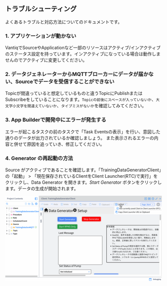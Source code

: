 ## トラブルシューティング

よくあるトラブルと対応方法についてのドキュメントです。

### 1. **アプリケーションが動かない**

VantiqでSourceやApplicationなど一部のリソースはアクティブ/インアクティブのステータス設定を持っています。インアクティブになっている場合は動作しませんのでアクティブに変更してください。

### 2. **データジェネレーターからMQTTブローカーにデータが届かない、Sourceでデータを受信することができない**

Topicが間違っていると想定しているものと違うTopicにPublishまたはSubscribeをしていることになります。`Topicの前後にスペースが入っていないか`、`大文字小文字を間違えていないか`、`タイプミスがないか`を確認してみてください。

### 3. **App Builderで開発中にエラーが発生する**

エラーが起こるタスクの前のタスクで「Task Eventsの表示」を行い、意図した通りのデータが出力されているか確認しましょう。
また表示されるエラーの内容と併せて原因を追っていき、修正してください。

### 4. **Generator の再起動の方法**

Source がアクティブであることを確認します。「TrainingDataGeneratorClient」の「起動」 > 「現在保存されているClientをClient Launcher(RTC)で実行」をクリックし、Data Generator を開きます。_Start Generator_ ボタンをクリックします。データの生成が開始されます。  

![RestartRTC](../../imgs/troubleshootings/Restart_Data.generator.gif)
